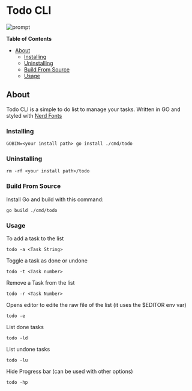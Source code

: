 Todo CLI
============


![prompt](https://raw.githubusercontent.com/HxX2/todocli/main/.github/assets/todo.png)


**Table of Contents**

<!-- toc -->

- [About](#about)
  * [Installing](#installing)
  * [Uninstalling](#uninstalling)
  * [Build From Source](#build-from-source)
  * [Usage](#usage)

<!-- tocstop -->

## About

Todo CLI is a simple to do list to manage your tasks.
Written in GO and styled with [Nerd Fonts](https://www.nerdfonts.com/)

### Installing

```console
GOBIN=<your install path> go install ./cmd/todo
```

### Uninstalling

```console
rm -rf <your install path>/todo
```

### Build From Source

Install Go and build with this command:

```console
go build ./cmd/todo 
```

### Usage

To add a task to the list

```console
todo -a <Task String>
```
Toggle a task as done or undone

```console
todo -t <Task number>
```
Remove a Task from the list

```console
todo -r <Task Number>
```
Opens editor to edite the raw file of the list (it uses the $EDITOR env var)

```console
todo -e 
```

List done tasks

```console
todo -ld
```

List undone tasks

```console
todo -lu
```

Hide Progress bar (can be used with other options)

```console
todo -hp
```
